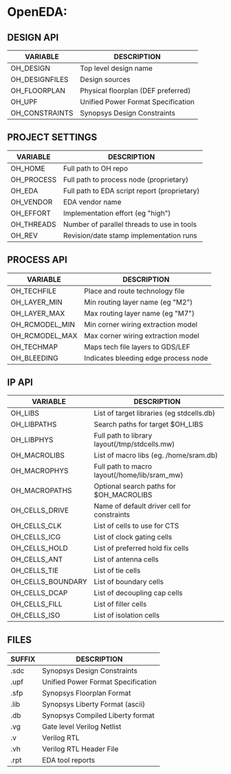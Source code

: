 OpenEDA: 
=====================================

## DESIGN API

| VARIABLE       | DESCRIPTION                                   |
|----------------|-----------------------------------------------|
| OH_DESIGN      | Top level design name                         |
| OH_DESIGNFILES | Design sources                                |
| OH_FLOORPLAN   | Physical floorplan (DEF preferred)            |
| OH_UPF         | Unified Power Format Specification            |
| OH_CONSTRAINTS | Synopsys Design Constraints                   |

## PROJECT SETTINGS

| VARIABLE       | DESCRIPTION                                   |
|----------------|-----------------------------------------------|
| OH_HOME        | Full path to OH repo                          |
| OH_PROCESS     | Full path to process node (proprietary)       |
| OH_EDA         | Full path to EDA script report (proprietary)  |
| OH_VENDOR      | EDA vendor name                               |
| OH_EFFORT      | Implementation effort (eg "high")             |
| OH_THREADS     | Number of parallel threads to use in tools    |
| OH_REV         | Revision/date stamp implementation runs       |


## PROCESS API

| VARIABLE       | DESCRIPTION                                    |
|----------------|------------------------------------------------|
| OH_TECHFILE    | Place and route technology file                |
| OH_LAYER_MIN   | Min routing layer name (eg "M2")               |
| OH_LAYER_MAX   | Max routing layer name (eg "M7")               |
| OH_RCMODEL_MIN | Min corner wiring extraction model             |
| OH_RCMODEL_MAX | Max corner wiring extraction model             |
| OH_TECHMAP     | Maps tech file layers to GDS/LEF               |
| OH_BLEEDING    | Indicates bleeding edge process node           |

## IP API 

| VARIABLE          | DESCRIPTION                                     |
|-------------------|-------------------------------------------------|
| OH_LIBS           | List of target libraries (eg stdcells.db)       |
| OH_LIBPATHS       | Search paths for target $OH_LIBS                |
| OH_LIBPHYS        | Full path to library layout(/tmp/stdcells.mw)   |
| OH_MACROLIBS      | List of macro libs (eg. /home/sram.db)          | 
| OH_MACROPHYS      | Full path to macro layout(/home/lib/sram_mw)    |
| OH_MACROPATHS     | Optional search paths for $OH_MACROLIBS         |
| OH_CELLS_DRIVE    | Name of default driver cell for constraints     |
| OH_CELLS_CLK      | List of cells to use for CTS                    |
| OH_CELLS_ICG      | List of clock gating cells                      |
| OH_CELLS_HOLD     | List of preferred hold fix cells                |
| OH_CELLS_ANT      | List of antenna cells                           |
| OH_CELLS_TIE      | List of tie cells                               |
| OH_CELLS_BOUNDARY | List of boundary cells                          |
| OH_CELLS_DCAP     | List of decoupling cap cells                    |
| OH_CELLS_FILL     | List of filler cells                            |
| OH_CELLS_ISO      | List of isolation cells                         |

## FILES

| SUFFIX         | DESCRIPTION                                     |
|----------------|-------------------------------------------------|
| .sdc           | Synopsys Design Constraints                     |
| .upf           | Unified Power Format Specification              |
| .sfp           | Synopsys Floorplan Format                       |
| .lib           | Synopsys Liberty Format (ascii)                 | 
| .db            | Synopsys Compiled Liberty format                |
| .vg            | Gate level Verilog Netlist                      |
| .v             | Verilog RTL                                     |
| .vh            | Verilog RTL Header File                         |
| .rpt           | EDA tool reports                                |

